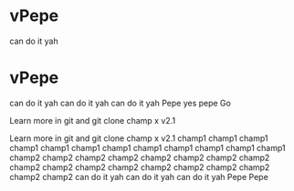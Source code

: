 # vPepe

can do it yah
# vPepe

can do it yah can do it yah can do it yah 
Pepe  yes pepe Go

Learn more in git and git clone 
champ x v2.1

Learn more in git and git clone 
champ x v2.1
champ1 champ1 champ1 
champ1 champ1 champ1 
champ1 champ1 champ1 
champ1 champ1 champ1 
champ2 champ2 champ2 
champ2 champ2 champ2 
champ2 champ2 champ2 
champ2 champ2 champ2 
champ2 champ2 champ2 
champ2 champ2 champ2 
can do it yah can do it yah can do it yah 
Pepe 
Pepe 

